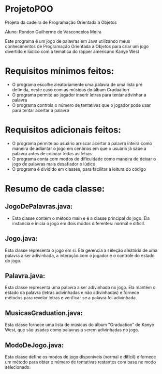 # ProjetoPOO
Projeto da cadeira de Programação Orientada a Objetos

Aluno: Rondon Guilherme de Vasconcelos Meira

Este programa é um jogo de palavras em Java utilizando meus conhecimentos de Programação Orientada a Objetos para criar um jogo divertido e lúdico com a temática do rapper americano Kanye West


# Requisitos mínimos feitos:

- O programa escolhe aleatoriamente uma palavra de uma lista pré definida, neste caso com as músicas do álbum Graduation
- O programa permite ao jogador inserir letras para tentar advinhar a palavra
- O programa controla o número de tentativas que o jogador pode usar para tentar acertar a palavra

# Requisitos adicionais feitos:
- O programa permite ao usuário arriscar acertar a palavra inteira como maneira de adiantar o jogo em cenários em que o usuário já sabe a palavra antes de colocar todas as letras
- O programa conta com modos de dificuldade como maneira de deixar o jogo de palavras mais desafiador e lúdico
- O programa é dividido em classes, para facilitar a leitura do código


# Resumo de cada classe:

## JogoDePalavras.java:
- Esta classe contém o método main e é a classe principal do jogo. Ela instancia e inicia o jogo em dois modos diferentes: normal e difícil.

## Jogo.java:
Esta classe representa o jogo em si. Ela gerencia a seleção aleatória de uma palavra a ser adivinhada, a interação com o jogador e o controle do estado do jogo.

## Palavra.java:
Esta classe representa uma palavra a ser adivinhada no jogo. Ela mantém o estado da palavra (letras adivinhadas e não adivinhadas) e fornece métodos para revelar letras e verificar se a palavra foi adivinhada.

## MusicasGraduation.java:
Esta classe fornece uma lista de músicas do álbum "Graduation" de Kanye West, que são usadas como palavras a serem adivinhadas no jogo.

## ModoDeJogo.java:
Esta classe define os modos de jogo disponíveis (normal e difícil) e fornece um método para obter o número de tentativas restantes com base no modo selecionado.
